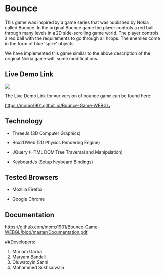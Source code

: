 # Bounce
This game was inspired by a game series that was published by Nokia called Bounce. 
In the original Bounce game the player controls a red ball through many levels in a 2D side-scrolling game world. The player controls a red ball with the requirements to go through all hoops. The enemies come in the form of blue 'spiky' objects. 

We have implemented this game similar to the above description of the original Nokia game with some modifications.

## Live Demo Link
![](bounce.gif)

The Live Demo Link for our version of bounce game can be found here:

https://momo1901.github.io/Bounce-Game-WEBGL/

## Technology
* ThreeJs (3D Computer Graphics)
 
* Box2DWeb (2D Physics Rendering Engine)

* JQuery (HTML DOM Tree Traversal and Manipulation)

* KeyboardJs (Setup Keyboard Bindings)

## Tested Browsers
* Mozilla Firefox

* Google Chrome

## Documentation
https://github.com/momo1901/Bounce-Game-WEBGL/blob/master/Documentation.pdf

##Developers:
1) Mariam Garba
2) Maryam Bandali
3) Oluwatoyin Sanni
4) Mohammed Sukhsarwala
